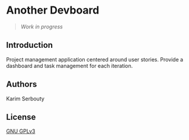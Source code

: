# Another Devboard

> *Work in progress*

## Introduction

Project management application centered around user stories. Provide a dashboard and task management for each iteration.

## Authors

Karim Serbouty

## License

[GNU GPLv3](./LICENSE.txt)
